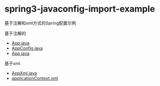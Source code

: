 spring3-javaconfig-import-example
=======================

基于注解和xml方式的Spring配置示例

基于注解的

* [App.java](src/main/java/net/aimeizi/javaconfig/example/App.java)
* [AppConfig.java](src/main/java/net/aimeizi/javaconfig/example/AppConfig.java)
* [App.java](src/main/java/net/aimeizi/javaconfig/example/App.java)

基于xml

* [AppXml.java](src/main/java/net/aimeizi/javaconfig/example/AppXml.java)
* [applicationContext.xml](src/main/resources/applicationContext.xml)